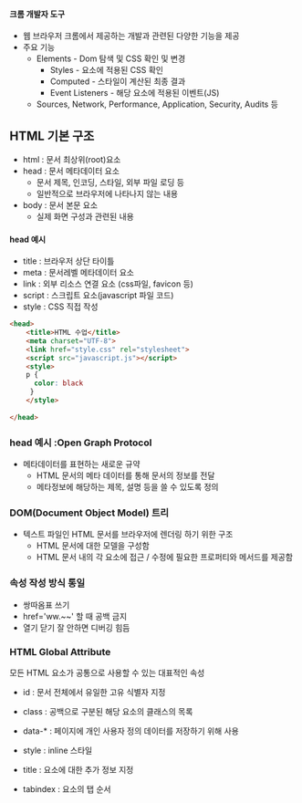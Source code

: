 #### 크롬 개발자 도구

- 웹 브라우저 크롬에서 제공하는 개발과 관련된 다양한 기능을 제공
- 주요 기능
  - Elements - Dom 탐색 및 CSS 확인 및 변경
    -  Styles - 요소에 적용된 CSS 확인
    - Computed - 스타일이 계산된 최종 결과
    - Event Listeners - 해당 요소에 적용된 이벤트(JS)
  - Sources, Network, Performance, Application, Security, Audits 등

## HTML 기본 구조

- html : 문서 최상위(root)요소
- head : 문서 메타데이터 요소
  - 문서 제목, 인코딩, 스타일, 외부 파일 로딩 등
  - 일반적으로 브라우저에 나타나지 않는 내용
- body : 문서 본문 요소
  - 실제 화면 구성과 관련된 내용 

#### head  예시

- title : 브라우저 상단 타이틀
- meta : 문서레벨 메타데이터 요소
- link : 외부 리소스 연결 요소 (css파일, favicon 등)
- script : 스크립트 요소(javascript 파일 코드) 
- style : CSS 직접 작성

```  html
<head>
    <title>HTML 수업</title>
    <meta charset="UTF-8">
    <link href="style.css" rel="stylesheet">
    <script src="javascript.js"></script>
    <style>
    p {
      color: black
     }
    </style>
	
</head>
```

### head 예시 :Open Graph Protocol

- 메타데이터를 표현하는 새로운 규약
  - HTML 문서의 메타 데이터를 통해 문서의 정보를 전달
  - 메타정보에 해당하는 제목, 설명 등을 쓸 수 있도록 정의



### DOM(Document Object Model) 트리

- 텍스트 파일인 HTML 문서를 브라우저에 렌더링 하기 위한 구조 
  - HTML 문서에 대한 모델을 구성함 
  - HTML 문서 내의 각 요소에 접근 / 수정에 필요한 프로퍼티와 메서드를 제공함 



### 속성 작성 방식 통일 

- 쌍따옴표 쓰기 
- href='ww.~~' 할 때 공백 금지 
- 열기 닫기 잘 안하면 디버깅 힘듬 



### HTML Global Attribute

모든 HTML 요소가 공통으로 사용할 수 있는 대표적인 속성

- id : 문서 전체에서 유일한 고유 식별자 지정

- class : 공백으로 구분된 해당 요소의 클래스의 목록
- data-* : 페이지에 개인 사용자 정의 데이터를 저장하기 위해 사용
-  style : inline 스타일
- title : 요소에 대한 추가 정보 지정
- tabindex : 요소의 탭 순서 